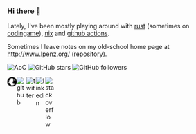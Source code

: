 ### Hi there 👋

Lately, I've been mostly playing around with [rust][rust]
(sometimes on [codingame][codingame]),
[nix][nix] and [github actions][ghactions].

Sometimes I leave notes on my old-school home page at
http://www.lpenz.org/ ([repository](https://github.com/lpenz/lpenz.github.io)).

![AoC](https://img.shields.io/badge/AoC%20%E2%AD%90-150-yellow)
![GitHub stars](https://img.shields.io/github/stars/lpenz?style=social)
![GitHub followers](https://img.shields.io/github/followers/lpenz?style=social)

[<img align="left" alt="homepage" width="22px" src="https://raw.githubusercontent.com/iconic/open-iconic/master/svg/globe.svg" />][homepage]
[<img align="left" alt="github" width="22px" src="https://cdn.jsdelivr.net/npm/simple-icons@v3/icons/github.svg" />][github]
[<img align="left" alt="twitter" width="22px" src="https://cdn.jsdelivr.net/npm/simple-icons@v3/icons/twitter.svg" />][twitter]
[<img align="left" alt="linkedin" width="22px" src="https://cdn.jsdelivr.net/npm/simple-icons@v3/icons/linkedin.svg" />][linkedin]
[<img align="left" alt="stackoverflow" width="22px" src="https://cdn.jsdelivr.net/npm/simple-icons@v3/icons/stackoverflow.svg" />][stackoverflow]

[rust]: https://github.com/search?q=user%3Alpenz+topic%3Arust
[nix]: https://nixos.org/
[ghactions]: https://github.com/search?q=user%3Alpenz+topic%3Agithub-actions
[homepage]: http://www.lpenz.org
[codingame]: https://www.codingame.com/profile/cd9d7ccda20b7747ef8db50b1ea54f69188409
[twitter]: https://www.twitter.com/lpenz
[linkedin]: https://www.linkedin.com/in/lpenz
[stackoverflow]: https://stackoverflow.com/cv/lpenz
[github]: https://github.com/lpenz
